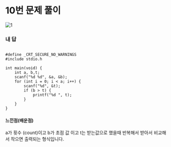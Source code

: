 # 10번 문제 풀이
![1](https://user-images.githubusercontent.com/81015704/118492750-4c016980-b75b-11eb-9554-186ade6fa9f5.png)

### 내 답
<pre><code>
#define _CRT_SECURE_NO_WARNINGS
#include stdio.h

int main(void) {
	int a, b,t;
	scanf("%d %d", &a, &b);
	for (int i = 0; i < a; i++) {
		scanf("%d", &t);
		if (b > t) {
			printf("%d ", t);
		}
	}
}
</code></pre>


#### 느낀점(배운점)
a가 횟수 (count)이고 b가 초점 값 이고 t는 받는값으로 했을때 반복해서 받아서 비교해서 작으면 출력되는 형식입니다.
